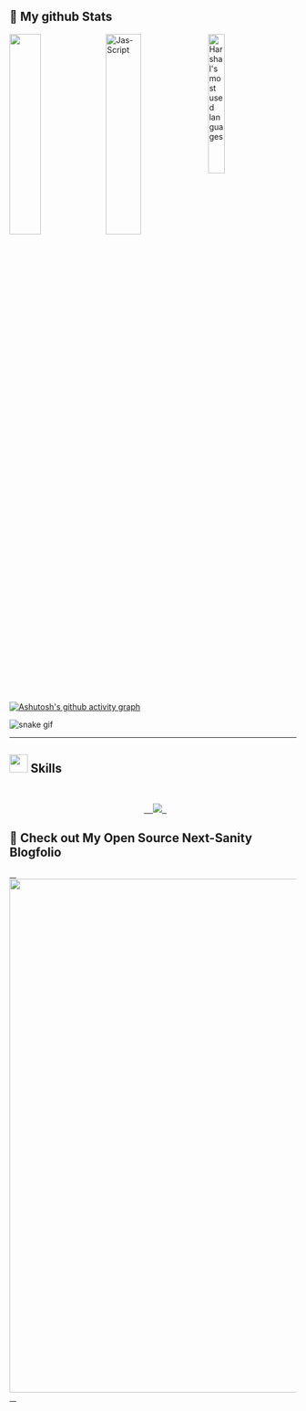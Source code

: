 <h2>👀 My github Stats</h2>
<img align="left" width="33%" height="30%" src="https://github-readme-stats.vercel.app/api?username=harshal255&show_icons=true&theme=vision-friendly-dark">
<img align="left" width="35%" height="30%" src="https://github-readme-streak-stats.herokuapp.com/?user=harshal255&count_private=true&theme=vision-friendly-dark" alt="Jas-Script" />
<img align="left" height="25%" width="24%" alt="Harshal's most used languages" src="https://github-readme-stats.vercel.app/api/top-langs/?username=harshal255&layout=compact&langs_count=9&theme=vision-friendly-dark&exclude_repo=Optifine-Mod-Coder-Pack-1.16.1,Projects"/>
<!-- <img  src="https://github-readme-stats.vercel.app/api/top-langs/?username=harshal255&layout=compact">  -->

[![Ashutosh's github activity graph](https://github-readme-activity-graph.vercel.app/graph?username=harshal255&bg_color=272822&color=f1f1eb&line=cc215f&point=e28905&area=true&hide_border=true)](https://github.com/ashutosh00710/github-readme-activity-graph)

![snake gif](https://github.com/harshal255/harshal255/blob/output/snake.svg)



<hr>

<h2><img src = "https://media2.giphy.com/media/QssGEmpkyEOhBCb7e1/giphy.gif?cid=ecf05e47a0n3gi1bfqntqmob8g9aid1oyj2wr3ds3mg700bl&rid=giphy.gif" width = 32px> Skills </h2>
<br>
<p align="center">
  <a href="https://skillicons.dev">
    <img src="https://skillicons.dev/icons?i=html,css,babel,javascript,react,next,tailwind,bootstrap,materialui,nodejs,expressjs,mongodb,typescript,mysql,git,github,vite,jquery,firebase,postman,cpp,java,python,php,vscode,c,vercel,netlify,figma" />
  </a>
</p>


</div>

<h2>👀 Check out My Open Source Next-Sanity Blogfolio</h2>
<a href="https://harshalkahar.vercel.app/">
   <img width="900" src="https://camo.githubusercontent.com/0601087139939dde7b6db6d8e3f7fc9858eacd448254854a5b6d44b0bed37ae6/68747470733a2f2f7265732e636c6f7564696e6172792e636f6d2f646c737871393866722f696d6167652f75706c6f61642f76313639313038303734322f4e65787453616e697479253230426c6f67666f6c696f2f70726f66696c655f6a71663536662e706e67">
   </a>




